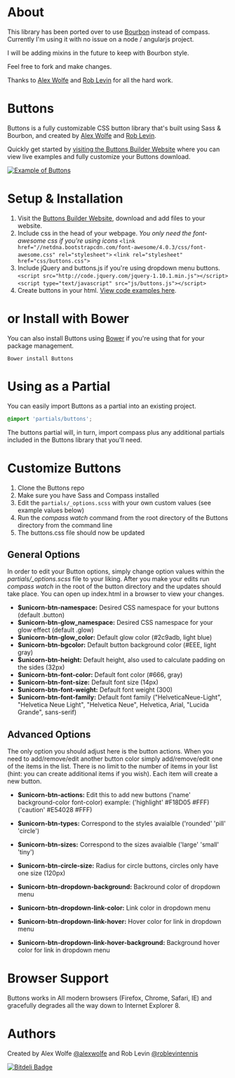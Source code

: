 About
=======
This library has been ported over to use [Bourbon](http://bourbon.io) instead of compass. Currently I'm using it with no issue on a node / angularjs project.

I will be adding mixins in the future to keep with Bourbon style.

Feel free to fork and make changes.

Thanks to [Alex Wolfe](https://twitter.com/alexwolfe) and [Rob Levin](https://twitter.com/roblevintennis) for all the hard work.

Buttons
=======

Buttons is a fully customizable CSS button library that's built using Sass & Bourbon, and created by [Alex Wolfe](https://twitter.com/alexwolfe) and [Rob Levin](https://twitter.com/roblevintennis).

Quickly get started by [visiting the Buttons Builder Website](http://alexwolfe.github.io/Buttons/) where you can view live examples and fully customize your Buttons download.

[![Example of Buttons](https://dl.dropboxusercontent.com/u/1517246/builder.png "Example of Buttons")](http://alexwolfe.github.io/Buttons/)

Setup & Installation
====================

1. Visit the [Buttons Builder Website](http://alexwolfe.github.io/Buttons/), download and add files to your website.
2. Include css in the head of your webpage. *You only need the font-awesome css if you're using icons*
    `<link href="//netdna.bootstrapcdn.com/font-awesome/4.0.3/css/font-awesome.css" rel="stylesheet">`
    `<link rel="stylesheet" href="css/buttons.css">`
3. Include jQuery and buttons.js if you're using dropdown menu buttons.
    `<script src="http://code.jquery.com/jquery-1.10.1.min.js"></script>`
    `<script type="text/javascript" src="js/buttons.js"></script>`
4. Create buttons in your html. [View code examples here](http://alexwolfe.github.io/Buttons/).


or Install with Bower
====================
You can also install Buttons using [Bower](http://bower.io/) if you're using that for your package management.

`Bower install Buttons`

Using as a Partial
==================
You can easily import Buttons as a partial into an existing project.

```css
@import 'partials/buttons';
```

The buttons partial will, in turn, import compass plus any additional partials included in the Buttons library that you'll need.

Customize Buttons
====================

1. Clone the Buttons repo
2. Make sure you have Sass and Compass installed
3. Edit the `partials/_options.scss` with your own custom values (see example values below)
4. Run the *compass watch* command from the root directory of the Buttons directory from the command line
5. The buttons.css file should now be updated


General Options
---------------

In order to edit your Button options, simply change option values within the *partials/_options.scss* file to your liking. After you make your edits run *compass watch* in the root of the button directory and the updates should take place.
You can open up index.html in a browser to view your changes.

* **$unicorn-btn-namespace:**  Desired CSS namespace for your buttons (default .button)
* **$unicorn-btn-glow_namespace:** Desired CSS namespace for your glow effect (default .glow)
* **$unicorn-btn-glow_color:** Default glow color (#2c9adb, light blue)
* **$unicorn-btn-bgcolor:** Default button background color (#EEE, light gray)
* **$unicorn-btn-height:** Default height, also used to calculate padding on the sides (32px)
* **$unicorn-btn-font-color:** Default font color (#666, gray)
* **$unicorn-btn-font-size:** Default font size (14px)
* **$unicorn-btn-font-weight:** Default font weight (300)
* **$unicorn-btn-font-family:**  Default font family ("HelveticaNeue-Light", "Helvetica Neue Light", "Helvetica Neue", Helvetica, Arial, "Lucida Grande", sans-serif)


Advanced Options
----------------

The only option you should adjust here is the button actions. When you need to add/remove/edit another button
color simply add/remove/edit one of the items in the list. There is no limit to the number of items in your list (hint: you can create additional items if you wish). Each item will create a new button.

* **$unicorn-btn-actions:** Edit this to add new buttons ('name' background-color font-color) example: ('highlight' #F18D05 #FFF) ('caution' #E54028 #FFF)
* **$unicorn-btn-types:** Correspond to the styles avaialble ('rounded' 'pill' 'circle')
* **$unicorn-btn-sizes:** Correspond to the sizes avaialble ('large' 'small' 'tiny')
* **$unicorn-btn-circle-size:** Radius for circle buttons, circles only have one size (120px)

* **$unicorn-btn-dropdown-background:** Backround color of dropdown menu
* **$unicorn-btn-dropdown-link-color:** Link color in dropdown menu
* **$unicorn-btn-dropdown-link-hover:** Hover color for link in dropdown menu
* **$unicorn-btn-dropdown-link-hover-background:** Background hover color for link in dropdown menu


Browser Support
====================
Buttons works in All modern browsers (Firefox, Chrome, Safari, IE) and gracefully degrades all the way down to Internet Explorer 8.


Authors
===================
Created by Alex Wolfe [@alexwolfe](https://twitter.com/alexwolfe) and Rob Levin [@roblevintennis ](https://twitter.com/roblevintennis)

[![Bitdeli Badge](https://d2weczhvl823v0.cloudfront.net/alexwolfe/buttons/trend.png)](https://bitdeli.com/free "Bitdeli Badge")

